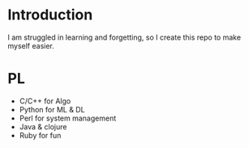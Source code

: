 # Introduction
I am struggled in learning and forgetting, so I create this repo to make myself easier.

# PL
- C/C++ for Algo
- Python for ML & DL
- Perl for system management
- Java & clojure
- Ruby for fun
